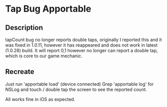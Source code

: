 Tap Bug Apportable
=================

Description
-----------

tapCount bug no longer reports double taps, originally I reported this and it was fixed in 1.0.11, however it has reappeared and does not work in latest (1.0.28) build.  It will report 0,1 however no longer can report a double tap, which is core to our game mechanic.

Recreate
-----------
Just run 'apportable load' (device connected)
Grep 'apportable log' for NSLog and touch / double tap the screen to see the reported count.

All works fine in iOS as expected.
  
